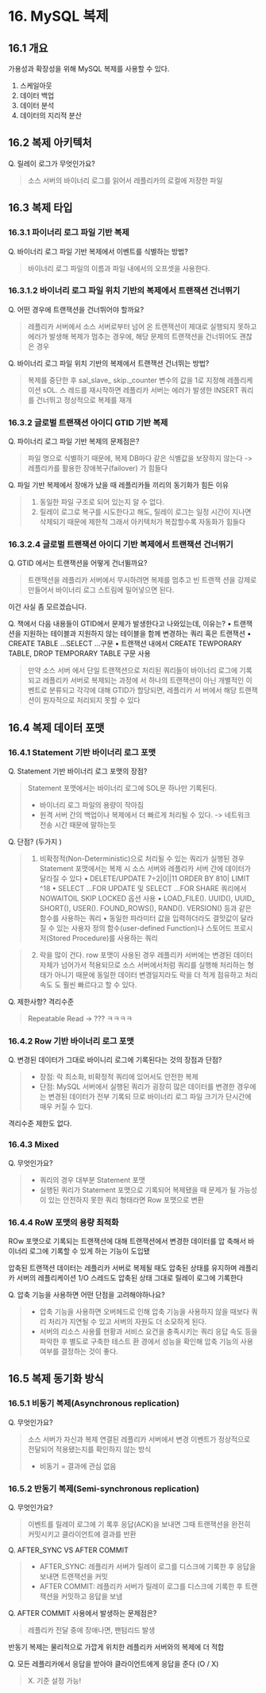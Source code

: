 # 16. MySQL 복제

## 16.1 개요

가용성과 확장성을 위해 MySQL 복제를 사용할 수 있다.

1. 스케일아웃
2. 데이터 백업
3. 데이터 분석
4. 데이터의 지리적 분산


## 16.2 복제 아키텍처
Q. 릴레이 로그가 무엇인가요?
> 소스 서버의 바이너리 로그를 읽어서 레플리카의 로컬에 저장한 파일

## 16.3 복제 타입

### 16.3.1 파이너리 로그 파일 기반 복제

Q. 바이너리 로그 파일 기반 복제에서 이벤트를 식별하는 방법?
> 바이너리 로그 파일의 이름과 파일 내에서의 오프셋을 사용한다.

### 16.3.1.2 바이너리 로그 파일 위치 기반의 복제에서 트랜잭션 건너뛰기
Q. 어떤 경우에 트랜잭션을 건너뛰어야 할까요?
> 레플리카 서버에서 소스 서버로부터 넘어 온 트랜잭션이 제대로 실행되지 못하고 에러가 발생해 복제가 멈추는 경우에, 해당 문제의 트랜잭션을 건너뛰어도 괜찮은 경우

Q. 바이너리 로그 파일 위치 기반의 복제에서 트랜잭션 건너뛰는 방법?
> 복제를 중단한 후 sal_slave_ skip._counter 변수의 값을 1로 지정해 레플리케이션 sOL. 스 레드를 재시작하면 레플리카 서버는 에러가 발생한 INSERT 쿼리를 건너뛰고 정상적으로 복제를 재개

### 16.3.2 글로벌 트랜잭션 아이디 GTID 기반 복제
Q. 파이너리 로그 파일 기반 복제의 문제점은?
> 파일 명으로 식별하기 때문에, 복제 DB마다 같은 식별값을 보장하지 않는다 -> 레플리카를 활용한 장애복구(failover) 가 힘들다

Q. 파일 기반 복제에서 장애가 났을 때 레플리카들 끼리의 동기화가 힘든 이유
> 1. 동일한 파일 구조로 되어 있는지 알 수 없다.
> 2. 릴레이 로그로 복구를 시도한다고 해도, 릴레이 로그는 일정 시간이 지나면 삭제되기 때문에 제한적
> 그래서 아키텍처가 복잡할수록 자동화가 힘들다

### 16.3.2.4 글로벌 트랜잭션 아이디 기반 복제에서 트랜잭션 건너뛰기
Q. GTID 에서는 트랜잭션을 어떻게 건너뛸까요?
> 트랜잭션을 레플리카 서버에서 무시하려면 복제를 멈추고 빈 트랜잭 션을 강제로 만들어서 바이너리 로그 스트림에 밀어넣으면 된다.


이건 사실 좀 모르겠습니다.

Q. 책에서 다음 내용들이 GTID에서 문제가 발생한다고 나와있는데, 이유는?
• 트랜잭션을 지원하는 테이블과 지원하지 않는 테이블을 함께 변경하는 쿼리 혹은 트랜잭션
• CREATE TABLE ...SELECT ...구문
• 트랜잭션 내에서 CREATE TEWPORARY TABLE, DROP TEMPORARY TABLE 구문 사용

> 만약 소스 서버 에서 단일 트랜잭션으로 처리된 쿼리들이 바이너리 로그에 기록되고 레플리카 서버로 복제되는 과정에 서 하나의 트랜잭션이 아닌 개별적인 이벤트로 분류되고 각각에 대해 GTID가 할당되면, 레플리카 서 버에서 해당 트랜잭션이 원자적으로 처리되지 못할 수 있다


## 16.4 복제 데이터 포맷

### 16.4.1 Statement 기반 바이너리 로그 포맷
Q. Statement 기반 바이너리 로그 포맷의 장점?
> Statement 포맷에서는 바이너리 로그에 SOL문 하나만 기록된다.
> - 바이너리 로그 파일의 용량이 작아짐
> - 원격 서버 간의 백업이나 복제에서 더 빠르게 처리될 수 있다. -> 네트워크 전송 시간 때문에 말하는듯 

Q. 단점? (두가지 )

> 1. 비확정적(Non-Deterministic)으로 처리될 수 있는 쿼리가 실행된 경우 Statement 포맷에서는 복제 시 소스 서버와 레플리카 서버 간에 데이터가 달라질 수 있다
> • DELETE/UPDATE 7÷2|0||11 ORDER BY 810| LIMIT ^18
> • SELECT ...FOR UPDATE 및 SELECT ...FOR SHARE 쿼리에서 NOWAITOIL SKIP LOCKED 옵션 사용
> • LOAD_FILE(). UUID(), UUID_ SHORT(), USER(). FOUND_ROWS(), RAND(). VERSION() 등과 같은 함수를 사용하는 쿼리
> • 동일한 파라미터 값을 입력하더라도 결맛값이 달라질 수 있는 사용자 정의 함수(user-defined Function)나 스토어드 프로시저(Stored Procedure)를 사용하는 쿼리

> 2. 락을 많이 건다. row 포맷이 사용된 경우 레플리카 서버에는 변경된 데이터 자체가 넘어가서 적용되므로 소스 서버에서처럼 쿼리를 실행해 처리하는 형태가 아니기 때문에 동일한 데이터 변경일지라도 락을 더 적게 점유하고 처리 속도 도 훨씬 빠르다고 할 수 있다.


Q. 제한사항? 격리수준
> Repeatable Read -> ??? ㅋㅋㅋㅋ

### 16.4.2 Row 기반 바이너리 로그 포맷

Q. 변경된 데이터가 그대로 바이니리 로그에 기록된다는 것의 장점과 단점?
> - 장점: 락 최소화, 비확정적 쿼리에 있어서도 안전한 복제
> - 단점: MySQL 서버에서 실행된 쿼리가 굉장히 많은 데이터를 변경한 경우에는 변경된 데이터가 전부 기록되 므로 바이너리 로그 파일 크기가 단시간에 매우 커질 수 있다.

격리수준 제한도 없다.

### 16.4.3 Mixed
Q. 무엇인가요?
> - 쿼리의 경우 대부분 Statement 포맷
> - 실행된 쿼리가 Statement 포맷으로 기록되어 복제됐을 때 문제가 될 가능성이 있는 안전하지 못한 쿼리 형태라면 Row 포맷으로 변환

### 16.4.4 RoW 포맷의 용량 최적화
ROw 포맷으로 기록되는 트랜잭션에 대해 트랜잭션에서 변경한 데이터를 압 축해서 바이너리 로그에 기록할 수 있게 하는 기능이 도입됐

압축된 트랜잭션 데이터는 레플리카 서버로 복제될 때도 압축된 상태를 유지하며 레플리카 서버의 레플리케이션 1/O 스레드도 압축된 상태 그대로 릴레이 로그에 기록한다

Q. 압축 기능을 사용하면 어떤 단점을 고려해야하나요?
> - 압축 기능을 사용하면 오버헤드로 인해 압축 기능을 사용하지 않을 때보다 쿼리 처리가 지연될 수 있고 서버의 자원도 더 소모하게 된다.
> - 서버의 리소스 사용률 현황과 서비스 요건을 충족시키는 쿼리 응답 속도 등을 파악한 후 별도로 구축한 테스트 환 경에서 성능을 확인해 압축 기능의 사용 여부를 결정하는 것이 좋다.


## 16.5 복제 동기화 방식

### 16.5.1 비동기 복제(Asynchronous replication)

Q. 무엇인가요?
> 소스 서버가 자신과 복제 연결된 레플리카 서버에서 변경 이벤트가 정상적으로 전달되어 적용됐는지를 확인하지 않는 방식
> - 비동기 = 결과에 관심 없음


### 16.5.2 반동기 복제(Semi-synchronous replication)

Q. 무엇인가요?
> 이벤트를 릴레이 로그에 기 록후 응답(ACK)을 보내면 그때 트랜잭션을 완전히 커밋시키고 클라이언트에 결과를 반환

Q. AFTER_SYNC VS AFTER COMMIT
> - AFTER_SYNC: 레플리카 서버가 릴레이 로그를 디스크에 기록한 후 응답을 보내면 트랜잭션을 커밋
> - AFTER COMMIT: 레플리카 서버가 릴레이 로그를 디스크에 기록한 후 트랜잭션을 커밋하고 응답을 보냄

Q. AFTER COMMIT 사용에서 발생하는 문제점은?
> 레플리카 전달 중에 장애나면, 팬텀리드 발생

반동기 복제는 물리적으로 가깝게 위치한 레플리카 서버와의 복제에 더 적합


Q. 모든 레플리카에서 응답을 받아야 클라이언트에게 응답을 준다 (O / X)
> X. 기준 설정 가능!

